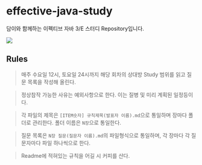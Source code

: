 # effective-java-study
담이와 함께하는 이펙티브 자바 3/E 스터디 Repository입니다. 

![](https://velog.velcdn.com/images/rlfrkdms1/post/ab1815e4-90a2-4de9-bbdb-39db3c95cb72/image.jpeg)

## Rules

> 매주 수요일 12시, 토요일 24시까지 해당 회차의 상대방 Study 범위를 읽고 질문 목록을 작성해 올린다.

> 정상참작 가능한 사유는 예외사항으로 한다. 이는 질병 및 미리 계획된 일정등이다.

> 각 파일의 제목은 `[ITEM숫자] 규칙제목(발표자 이름).md`으로 통일하며 장마다 폴더로 관리한다. 폴더 이름은 `N장`으로 통일한다.

> 질문 목록은 `N장 질문(질문자 이름).md`의 파일형식으로 통일하며, 각 장마다 각 질문자마다 파일 하나씩으로 한다.

> Readme에 적혀있는 규칙을 어길 시 커피를 산다.

